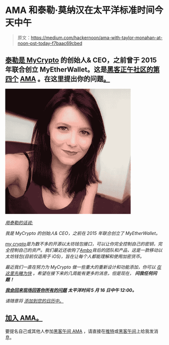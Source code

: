 # AMA 和泰勒·莫纳汉在太平洋标准时间今天中午

> 原文：<https://medium.com/hackernoon/ama-with-taylor-monahan-at-noon-pst-today-f7baac69cbed>

## [泰勒是 MyCrypto](https://community.hackernoon.com/t/im-taylor-monahan-ceo-of-mycrypto-ask-me-anything-5-16-12pm-pst/2597/17) 的创始人& CEO，之前曾于 2015 年联合创立 MyEtherWallet。这是[黑客正午社区的第四个](https://community.hackernoon.com/) [AMA](https://community.hackernoon.com/c/ama) 。在这里提出你的问题[。](https://community.hackernoon.com/t/im-taylor-monahan-ceo-of-mycrypto-ask-me-anything-5-16-12pm-pst/2597/17)

![](img/86f92ca87b3764d62fc5fe16340b8769.png)

[*用泰勒的话说:*](https://community.hackernoon.com/t/im-taylor-monahan-ceo-of-mycrypto-ask-me-anything-5-16-12pm-pst/2597/17)

*我是 MyCrypto 的创始人& CEO，之前在 2015 年联合创立了 MyEtherWallet。*

[*my crypto*](https://mycrypto.com/)*是为数不多的开源以太坊钱包接口，可以让你完全控制自己的密钥，完全控制自己的资产。我们最近还收购了*[*Ambo*](https://itunes.apple.com/us/app/ambo/id1460081235)*背后的团队和产品，这是一款移动以太坊钱包(目前仅适用于 iOS)，旨在让每个人都能理解和使用加密货币。*

*最近我们一直在努力为 MyCrypto 做一些重大的重新设计和功能添加，你可以* [*在这里先睹为快*](https://twitter.com/MyCrypto/status/1109192549611143168) *。希望在接下来的几周能有更多的消息，但是现在，* ***问我任何问题！***

[***我会回来现场回答你所有的问题***](https://community.hackernoon.com/t/im-taylor-monahan-ceo-of-mycrypto-ask-me-anything-5-16-12pm-pst/2597) ***太平洋时间 5 月 16 日中午 12:00。***

*请随意将* [*添加到您的日历中。*](https://calendar.google.com/event?action=TEMPLATE&tmeid=NDYzMWxicnE2dTFjY2hxYzY4YnJja3RnZ2wgYWxpY2lhQHN0YXJmaXNoLm5ldHdvcms&tmsrc=alicia%40starfish.network)

## [加入 AMA。](https://community.hackernoon.com/t/im-taylor-monahan-ceo-of-mycrypto-ask-me-anything-5-16-12pm-pst/2597)

要提名自己或其他人参加[黑客午间 AMA](https://community.hackernoon.com/c/ama) ，请直接在[推特](https://twitter.com/DavidSmooke)或[黑客午间](https://community.hackernoon.com/u/David)上给我发消息。